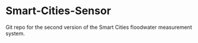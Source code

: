 # Smart-Cities-Sensor
Git repo for the second version of the Smart Cities floodwater measurement system.
